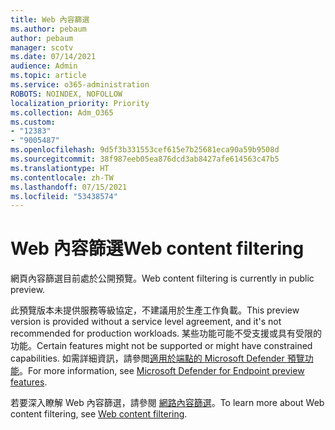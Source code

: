 ```yaml
---
title: Web 內容篩選
ms.author: pebaum
author: pebaum
manager: scotv
ms.date: 07/14/2021
audience: Admin
ms.topic: article
ms.service: o365-administration
ROBOTS: NOINDEX, NOFOLLOW
localization_priority: Priority
ms.collection: Adm_O365
ms.custom:
- "12383"
- "9005487"
ms.openlocfilehash: 9d5f3b331553cef615e7b25681eca90a59b9508d
ms.sourcegitcommit: 38f987eeb05ea876dcd3ab8427afe614563c47b5
ms.translationtype: HT
ms.contentlocale: zh-TW
ms.lasthandoff: 07/15/2021
ms.locfileid: "53438574"
---
```

# <a name="web-content-filtering"></a><span data-ttu-id="13d86-102">Web 內容篩選</span><span class="sxs-lookup"><span data-stu-id="13d86-102">Web content filtering</span></span>

<span data-ttu-id="13d86-103">網頁內容篩選目前處於公開預覽。</span><span class="sxs-lookup"><span data-stu-id="13d86-103">Web content filtering is currently in public preview.</span></span>

<span data-ttu-id="13d86-104">此預覽版本未提供服務等級協定，不建議用於生產工作負載。</span><span class="sxs-lookup"><span data-stu-id="13d86-104">This preview version is provided without a service level agreement, and it's not recommended for production workloads.</span></span> <span data-ttu-id="13d86-105">某些功能可能不受支援或具有受限的功能。</span><span class="sxs-lookup"><span data-stu-id="13d86-105">Certain features might not be supported or might have constrained capabilities.</span></span> <span data-ttu-id="13d86-106">如需詳細資訊，請參閲[適用於端點的 Microsoft Defender 預覽功能](/microsoft-365/security/defender-endpoint/preview)。</span><span class="sxs-lookup"><span data-stu-id="13d86-106">For more information, see [Microsoft Defender for Endpoint preview features](/microsoft-365/security/defender-endpoint/preview).</span></span>

<span data-ttu-id="13d86-107">若要深入瞭解 Web 內容篩選，請參閱 [網路內容篩選](/microsoft-365/security/defender-endpoint/web-content-filtering)。</span><span class="sxs-lookup"><span data-stu-id="13d86-107">To learn more about Web content filtering, see [Web content filtering](/microsoft-365/security/defender-endpoint/web-content-filtering).</span></span>
